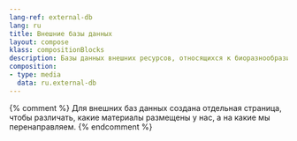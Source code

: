 ```yaml
---
lang-ref: external-db
lang: ru
title: Внешние базы данных
layout: compose
klass: compositionBlocks
description: Базы данных внешних ресурсов, относящихся к биоразнообразию Антарктики и Южного океана.
composition:
- type: media
  data: ru.external-db
---
```


{% comment %}
Для внешних баз данных создана отдельная страница, чтобы различать, какие материалы размещены у нас, а на какие мы перенаправляем.
{% endcomment %}
